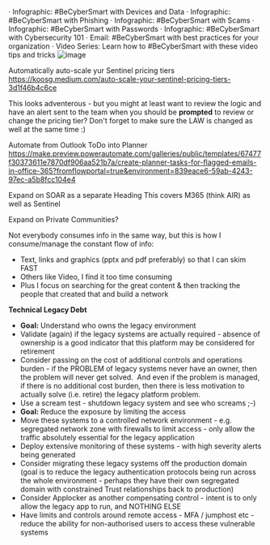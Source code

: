
· Infographic: #BeCyberSmart with Devices and Data
· Infographic: #BeCyberSmart with Phishing
· Infographic: #BeCyberSmart with Scams
· Infographic: #BeCyberSmart with Passwords
· Infographic: #BeCyberSmart with Cybersecurity 101
· Email: #BeCyberSmart with best practices for your organization
· Video Series: Learn how to #BeCyberSmart with these video tips and tricks
![image](https://user-images.githubusercontent.com/19640455/211226033-59cc6005-7616-4e5d-952d-5a632de478ac.png)


Automatically auto-scale yur Sentinel pricing tiers
https://koosg.medium.com/auto-scale-your-sentinel-pricing-tiers-3d1f46b4c6ce

This looks adventerous - but you might at least want to review the logic and have an alert sent to the team when you should be **prompted** to review or change the pricing tier? Don't forget to make sure the LAW is changed as well at the same time :)



Automate from Outlook ToDo into Planner 
https://make.preview.powerautomate.com/galleries/public/templates/67477f30373611e7870df906aa521b7a/create-planner-tasks-for-flagged-emails-in-office-365?fromflowportal=true&environment=839eace6-59ab-4243-97ec-a5b8fcc104e4 

Expand on SOAR as a separate Heading
This covers M365 (think AIR) as well as Sentinel

Expand on Private Communities?


Not everybody consumes info in the same way, but this is how I consume/manage the constant flow of info:
-   Text, links and graphics (pptx and pdf preferably) so that I can skim FAST
-   Others like Video, I find it too time consuming
-   Plus I focus on searching for the great content & then tracking the people that created that and build a network

**Technical Legacy Debt**
-   **Goal:** Understand who owns the legacy environment
-   Validate (again) if the legacy systems are actually required - absence of ownership is a good indicator that this platform may be considered for retirement
-   Consider passing on the cost of additional controls and operations burden - if the PROBLEM of legacy systems never have an owner, then the problem will never get solved.  And even if the problem is managed, if there is no additional cost burden, then there is less motivation to actually solve (i.e. retire) the legacy platform problem.
-   Use a scream test - shutdown legacy system and see who screams ;-)
-   **Goal:** Reduce the exposure by limiting the access
-   Move these systems to a controlled network environment - e.g. segregated network zone with firewalls to limit access - only allow the traffic absolutely essential for the legacy application
-   Deploy extensive monitoring of these systems - with high severity alerts being generated
-   Consider migrating these legacy systems off the production domain (goal is to reduce the legacy authentication protocols being run across the whole environment - perhaps they have their own segregated domain with constrained Trust relationships back to production)
-   Consider Applocker as another compensating control - intent is to only allow the legacy app to run, and NOTHING ELSE
-   Have limits and controls around remote access - MFA / jumphost etc - reduce the ability for non-authorised users to access these vulnerable systems
